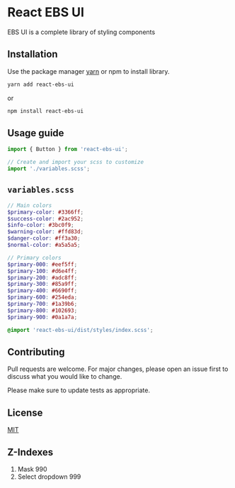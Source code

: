 # React EBS UI

EBS UI is a complete library of styling components

## Installation

Use the package manager [yarn](https://classic.yarnpkg.com/en/docs/install/#debian-stable) or npm to install library.

```bash
yarn add react-ebs-ui
```

or

```bash
npm install react-ebs-ui
```

## Usage guide

```javascript
import { Button } from 'react-ebs-ui';

// Create and import your scss to customize
import './variables.scss';
```

## `variables.scss`

```scss
// Main colors
$primary-color: #3366ff;
$success-color: #2ac952;
$info-color: #3bc0f9;
$warning-color: #ffd83d;
$danger-color: #ff3a30;
$normal-color: #a5a5a5;

// Primary colors
$primary-000: #eef5ff;
$primary-100: #d6e4ff;
$primary-200: #adc8ff;
$primary-300: #85a9ff;
$primary-400: #6690ff;
$primary-600: #254eda;
$primary-700: #1a39b6;
$primary-800: #102693;
$primary-900: #0a1a7a;

@import 'react-ebs-ui/dist/styles/index.scss';
```

## Contributing

Pull requests are welcome. For major changes, please open an issue first to discuss what you would like to change.

Please make sure to update tests as appropriate.

## License

[MIT](https://choosealicense.com/licenses/mit/)

## Z-Indexes

1. Mask 990
2. Select dropdown 999
